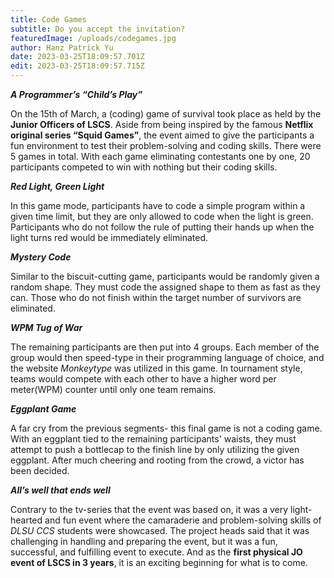 ```yaml
---
title: Code Games
subtitle: Do you accept the invitation?
featuredImage: /uploads/codegames.jpg
author: Hanz Patrick Yu
date: 2023-03-25T18:09:57.701Z
edit: 2023-03-25T18:09:57.715Z
---
```

<!--StartFragment-->

***A Programmer’s “Child’s Play”***

On the 15th of March, a (coding) game of survival took place as held by the **Junior Officers of LSCS**. Aside from being inspired by the famous **Netflix original series “Squid Games”**, the event aimed to give the participants a fun environment to test their problem-solving and coding skills. There were 5 games in total. With each game eliminating contestants one by one, 20 participants competed to win with nothing but their coding skills.

***Red Light, Green Light***

In this game mode, participants have to code a simple program within a given time limit, but they are only allowed to code when the light is green. Participants who do not follow the rule of putting their hands up when the light turns red would be immediately eliminated.

***Mystery Code***

Similar to the biscuit-cutting game, participants would be randomly given a random shape. They must code the assigned shape to them as fast as they can. Those who do not finish within the target number of survivors are eliminated.

***WPM Tug of War***

The remaining participants are then put into 4 groups. Each member of the group would then speed-type in their programming language of choice, and the website *Monkeytype* was utilized in this game. In tournament style, teams would compete with each other to have a higher word per meter(WPM) counter until only one team remains.

***Eggplant Game***

A far cry from the previous segments- this final game is not a coding game. With an eggplant tied to the remaining participants' waists, they must attempt to push a bottlecap to the finish line by only utilizing the given eggplant. After much cheering and rooting from the crowd, a victor has been decided.

***All’s well that ends well***

Contrary to the tv-series that the event was based on, it was a very light-hearted and fun event where the camaraderie and problem-solving skills of *DLSU CCS* students were showcased. The project heads said that it was challenging in handling and preparing the event, but it was a fun, successful, and fulfilling event to execute. And as the **first physical JO event of LSCS in 3 years**, it is an exciting beginning for what is to come.

<!--EndFragment-->